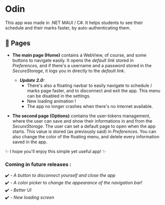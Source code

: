 # Odin
This app was made in .NET MAUI / C#. It helps students to see their schedule and their marks faster, by auto-authenticating them.
## 📝 Pages
- **The main page (Home)** contains a WebView, of course, and some buttons to navigate easily. It opens the *default link* stored in *Preferences*, and if there's a username and a password stored in the *SecureStorage*, it logs you in directly to the *default link*.
  - ***Update 2.0:***
    - There's also a floating navbar to easily navigate to schedule / marks page faster, and to disconnect and exit the app. This menu can be disabled in the settings.  
    - New loading animation !
    - The app no longer crashes when there's no internet available.
  
- **The second page (Options)** contains the user-tokens management, where the user can save and show their informations in and from the *SecureStorage*. The user can set a default page to open when the app starts. This value is stored (as previously said) in *Preferences*. You can also change the color of the floating menu, and delete every information saved in the app.
    

✨ I hope you'll enjoy this simple yet useful app! ✨

### Coming in future releases :
✔️ *- A button to disconnect yourself and close the app*  
✔️ *- A color picker to change the appearance of the navigation bar!*  
✔️ *- Better UI*  
✔️ *- New loading screen*  
